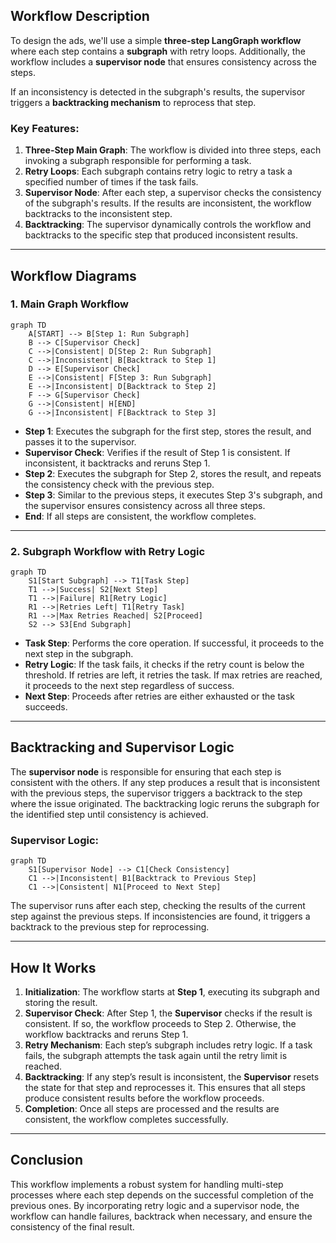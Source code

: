 ## Workflow Description

To design the ads, we'll use a simple **three-step LangGraph workflow** where each step contains a **subgraph** with retry loops.
Additionally, the workflow includes a **supervisor node** that ensures consistency across the steps.

If an inconsistency is detected in the subgraph's results, the supervisor triggers a **backtracking mechanism** to reprocess that step.

### Key Features:
1. **Three-Step Main Graph**: The workflow is divided into three steps, each invoking a subgraph responsible for performing a task.
2. **Retry Loops**: Each subgraph contains retry logic to retry a task a specified number of times if the task fails.
3. **Supervisor Node**: After each step, a supervisor checks the consistency of the subgraph's results. If the results are inconsistent, the workflow backtracks to the inconsistent step.
4. **Backtracking**: The supervisor dynamically controls the workflow and backtracks to the specific step that produced inconsistent results.

---

## Workflow Diagrams

### 1. **Main Graph Workflow**

```mermaid
graph TD
    A[START] --> B[Step 1: Run Subgraph]
    B --> C[Supervisor Check]
    C -->|Consistent| D[Step 2: Run Subgraph]
    C -->|Inconsistent| B[Backtrack to Step 1]
    D --> E[Supervisor Check]
    E -->|Consistent| F[Step 3: Run Subgraph]
    E -->|Inconsistent| D[Backtrack to Step 2]
    F --> G[Supervisor Check]
    G -->|Consistent| H[END]
    G -->|Inconsistent| F[Backtrack to Step 3]
```

- **Step 1**: Executes the subgraph for the first step, stores the result, and passes it to the supervisor.
- **Supervisor Check**: Verifies if the result of Step 1 is consistent. If inconsistent, it backtracks and reruns Step 1.
- **Step 2**: Executes the subgraph for Step 2, stores the result, and repeats the consistency check with the previous step.
- **Step 3**: Similar to the previous steps, it executes Step 3's subgraph, and the supervisor ensures consistency across all three steps.
- **End**: If all steps are consistent, the workflow completes.

---

### 2. **Subgraph Workflow with Retry Logic**

```mermaid
graph TD
    S1[Start Subgraph] --> T1[Task Step]
    T1 -->|Success| S2[Next Step]
    T1 -->|Failure| R1[Retry Logic]
    R1 -->|Retries Left| T1[Retry Task]
    R1 -->|Max Retries Reached| S2[Proceed]
    S2 --> S3[End Subgraph]
```

- **Task Step**: Performs the core operation. If successful, it proceeds to the next step in the subgraph.
- **Retry Logic**: If the task fails, it checks if the retry count is below the threshold. If retries are left, it retries the task. If max retries are reached, it proceeds to the next step regardless of success.
- **Next Step**: Proceeds after retries are either exhausted or the task succeeds.

---

## Backtracking and Supervisor Logic

The **supervisor node** is responsible for ensuring that each step is consistent with the others. If any step produces a result that is inconsistent with the previous steps, the supervisor triggers a backtrack to the step where the issue originated. The backtracking logic reruns the subgraph for the identified step until consistency is achieved.

### Supervisor Logic:

```mermaid
graph TD
    S1[Supervisor Node] --> C1[Check Consistency]
    C1 -->|Inconsistent| B1[Backtrack to Previous Step]
    C1 -->|Consistent| N1[Proceed to Next Step]
```

The supervisor runs after each step, checking the results of the current step against the previous steps. If inconsistencies are found, it triggers a backtrack to the previous step for reprocessing.

---

## How It Works

1. **Initialization**: The workflow starts at **Step 1**, executing its subgraph and storing the result.
2. **Supervisor Check**: After Step 1, the **Supervisor** checks if the result is consistent. If so, the workflow proceeds to Step 2. Otherwise, the workflow backtracks and reruns Step 1.
3. **Retry Mechanism**: Each step’s subgraph includes retry logic. If a task fails, the subgraph attempts the task again until the retry limit is reached.
4. **Backtracking**: If any step’s result is inconsistent, the **Supervisor** resets the state for that step and reprocesses it. This ensures that all steps produce consistent results before the workflow proceeds.
5. **Completion**: Once all steps are processed and the results are consistent, the workflow completes successfully.

---

## Conclusion

This workflow implements a robust system for handling multi-step processes where each step depends on the successful completion of the previous ones. By incorporating retry logic and a supervisor node, the workflow can handle failures, backtrack when necessary, and ensure the consistency of the final result.


